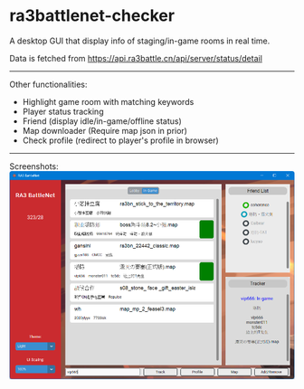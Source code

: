 # ra3battlenet-checker
A desktop GUI that display info of staging/in-game rooms in real time.

Data is fetched from https://api.ra3battle.cn/api/server/status/detail

- - - -
Other functionalities:
* Highlight game room with matching keywords
* Player status tracking
* Friend (display idle/in-game/offline status)
* Map downloader (Require map json in prior)
* Check profile (redirect to player's profile in browser)

- - - -
Screenshots:
![image](demo.png)